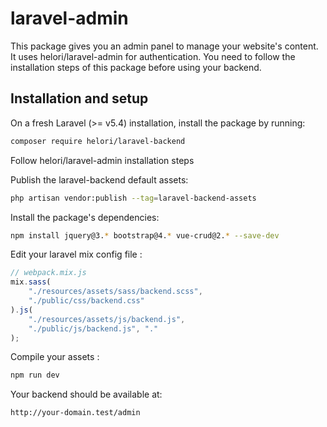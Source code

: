 # laravel-admin
This package gives you an admin panel to manage your website's content.
It uses helori/laravel-admin for authentication.
You need to follow the installation steps of this package before using your backend.

## Installation and setup

On a fresh Laravel (>= v5.4) installation, install the package by running:
```bash
composer require helori/laravel-backend
```

Follow helori/laravel-admin installation steps

Publish the laravel-backend default assets:
```bash
php artisan vendor:publish --tag=laravel-backend-assets
```

Install the package's dependencies: 
```bash
npm install jquery@3.* bootstrap@4.* vue-crud@2.* --save-dev
```

Edit your laravel mix config file :
```js
// webpack.mix.js
mix.sass(
    "./resources/assets/sass/backend.scss",
    "./public/css/backend.css"
).js(
    "./resources/assets/js/backend.js",
    "./public/js/backend.js", "."
);
```

Compile your assets :
```bash
npm run dev
```

Your backend should be available at:
```bash
http://your-domain.test/admin
```
